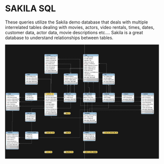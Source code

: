 # SAKILA SQL
These queries utilize the Sakila demo database that deals with multiple interrelated tables dealing with movies, actors, video rentals, times, dates, customer data, actor data, movie descriptions etc....
Sakila is a great database to understand relationships between tables.

![sakila](sakila.png)
